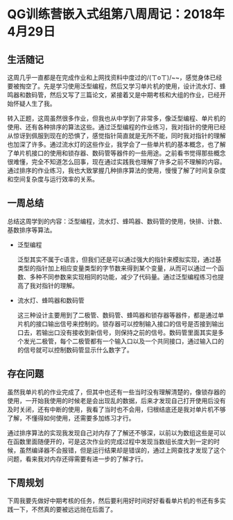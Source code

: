 # QG训练营嵌入式组第八周周记：2018年4月29日

## 生活随记

​	这周几乎一直都是在完成作业和上网找资料中度过的/(ㄒoㄒ)/~~，感觉身体已经要被掏空了。先是学习使用泛型编程，然后又学习单片机的使用，设计流水灯、蜂鸣器和数码管，然后又写了三篇论文，紧接着又是中期考核和大组的作业，已经开始怀疑人生了我。

​	转入正题，这周虽然很多作业，但我也从中学到了非常多，像泛型编程、单片机的使用、还有各种排序的算法这些。通过泛型编程的作业练习，我对指针的使用已经从惊讶到佩服到现在的恐惧了，感觉指针简直就是无所不能，同时我对指针的理解也加深了许多。通过流水灯的这些作业，我学会了一些单片机的基本概念，也了解了单片机接口的使用和锁存器、数码管等器件的一些用途。之前看书觉得那些概念很难懂，完全不知道怎么回事，现在通过实践我也理解了许多之前不理解的内容。通过排序的作业练习，我也大致掌握几种排序算法的使用，慢慢了解了时间复杂度和空间复杂度与运行效率的关系。

## 一周总结

​	总结这周学到的内容：泛型编程，流水灯、蜂鸣器、数码管的使用，快排、计数、基数排序等算法。

* 泛型编程

  泛型其实不属于c语言，但我们还是可以通过强大的指针来模拟实现，通过基类型的指针加上相应变量类型的字节数来得到某个变量，从而可以通过一个函数、多种不同参数来实现相同的功能，减少了代码量。通过泛型编程练习也提高了我对指针的理解。

* 流水灯、蜂鸣器和数码管

  这三种设计主要用到了二极管、数码管、蜂鸣器和锁存器等器件，都是通过单片机的接口输出信号来控制的。锁存器可以控制输入接口的信号是否接到输出口去，若输出口没有接收到新信号，则保持之前的信号。数码管里面其实是多个发光二极管，每个二极管都有一个输入口以及一个共同接口，通过输入口的的信号就可以控制数码管显示什么数字了。

## 存在问题

​	虽然我单片机的作业完成了，但其中也还有一些当时没有理解清楚的，像锁存器的使用，一开始我使用的时候老是会出现乱的数据，后来才发现自己打开使用后没有及时关闭，还有中断的使用，我看了当时也不会用，归根结底还是我对单片机不够了解，不懂得如何使用，还需要多加练习才行。

​	通过排序算法的实现我发现自己对内存了了解还不够深，以前以为数组这些是可以在函数里面随便开的，可是这次作业的完成过程中发现当数组长度大到一定的时候，虽然编译器不会报错，但是运行结果却是错误的，通过上网查找才发现了这个问题，看来我对内存还得需要有进一步的了解才行。

## 下周规划

​	下周我要先做好中期考核的任务，然后要利用好时间好好看看单片机的书还有多实践一下，不然真的要被远远抛在后面了。